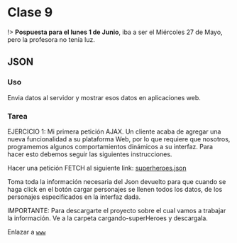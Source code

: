 # Clase 9

!> **Pospuesta para el lunes 1 de Junio**, iba a ser el Miércoles 27 de Mayo, pero la profesora no tenía luz.

## JSON

### Uso

Envia datos al servidor y mostrar esos datos en aplicaciones web.

### Tarea

EJERCICIO 1: Mi primera petición AJAX.
Un cliente acaba de agregar una nueva funcionalidad a su plataforma Web, por lo que requiere que nosotros, programemos algunos comportamientos dinámicos a su interfaz. Para hacer esto debemos seguir las siguientes instrucciones.

Hacer una petición FETCH al siguiente link: [superheroes.json](https://mdn.github.io/learning-area/javascript/oojs/json/superheroes.json)

Toma toda la información necesaria del Json devuelto para que cuando se haga click en el botón cargar personajes se llenen todos los datos, de los personajes especificados en la interfaz dada.

IMPORTANTE: Para descargarte el proyecto sobre el cual vamos a trabajar la información. Ve a la carpeta cargando-superHeroes y descargala.

Enlazar a [`www`](https://sidval.github.io/www/curso/ns/claseJS9.html)
